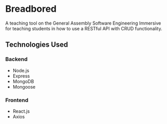 # Breadbored

A teaching tool on the General Assembly Software Engineering Immersive for teaching students in how to use a RESTful API with CRUD functionality.

## Technologies Used
### Backend
- Node.js
- Express
- MongoDB
- Mongoose

### Frontend
- React.js
- Axios

